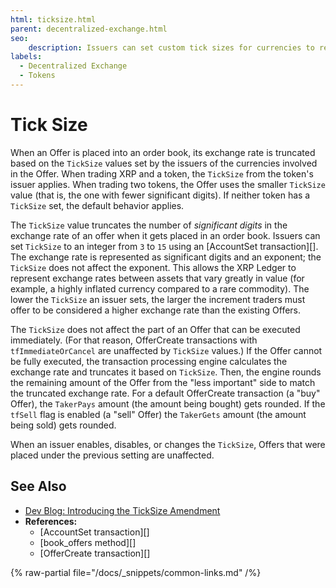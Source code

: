 ```yaml
---
html: ticksize.html
parent: decentralized-exchange.html
seo:
    description: Issuers can set custom tick sizes for currencies to reduce churn in order books over miniscule differences in exchange rates.
labels:
  - Decentralized Exchange
  - Tokens
---
```

# Tick Size

When an Offer is placed into an order book, its exchange rate is truncated based on the `TickSize` values set by the issuers of the currencies involved in the Offer. When trading XRP and a token, the `TickSize` from the token's issuer applies. When trading two tokens, the Offer uses the smaller `TickSize` value (that is, the one with fewer significant digits). If neither token has a `TickSize` set, the default behavior applies.

The `TickSize` value truncates the number of _significant digits_ in the exchange rate of an offer when it gets placed in an order book. Issuers can set `TickSize` to an integer from `3` to `15` using an [AccountSet transaction][]. The exchange rate is represented as significant digits and an exponent; the `TickSize` does not affect the exponent. This allows the XRP Ledger to represent exchange rates between assets that vary greatly in value (for example, a highly inflated currency compared to a rare commodity). The lower the `TickSize` an issuer sets, the larger the increment traders must offer to be considered a higher exchange rate than the existing Offers.

The `TickSize` does not affect the part of an Offer that can be executed immediately. (For that reason, OfferCreate transactions with `tfImmediateOrCancel` are unaffected by `TickSize` values.) If the Offer cannot be fully executed, the transaction processing engine calculates the exchange rate and truncates it based on `TickSize`. Then, the engine rounds the remaining amount of the Offer from the "less important" side to match the truncated exchange rate. For a default OfferCreate transaction (a "buy" Offer), the `TakerPays` amount (the amount being bought) gets rounded. If the `tfSell` flag is enabled (a "sell" Offer) the `TakerGets` amount (the amount being sold) gets rounded.

When an issuer enables, disables, or changes the `TickSize`, Offers that were placed under the previous setting are unaffected.

## See Also

- [Dev Blog: Introducing the TickSize Amendment](https://xrpl.org/blog/2017/ticksize-voting.html#ticksize-amendment-overview)
- **References:**
    - [AccountSet transaction][]
    - [book_offers method][]
    - [OfferCreate transaction][]

{% raw-partial file="/docs/_snippets/common-links.md" /%}
